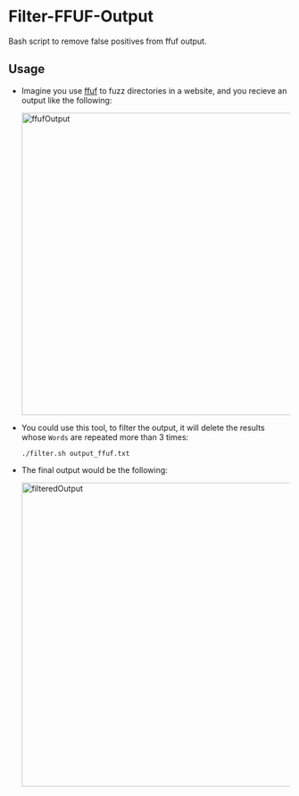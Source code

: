 # Filter-FFUF-Output
Bash script to remove false positives from ffuf output.

## Usage
* Imagine you use [ffuf](https://github.com/ffuf/ffuf) to fuzz directories in a website, and you recieve an output like the following:

  <img width="542" alt="ffufOutput" src="https://user-images.githubusercontent.com/90275448/184215171-75ac7480-2160-4f41-b73f-8839649e34c8.png">

* You could use this tool, to filter the output, it will delete the results whose `Words` are repeated more than 3 times:

  `./filter.sh output_ffuf.txt`

* The final output would be the following:

  <img width="545" alt="filteredOutput" src="https://user-images.githubusercontent.com/90275448/184214764-adbd690e-499f-4ab7-9492-4914cad41020.png">
